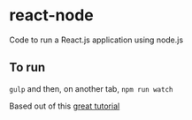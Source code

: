 # react-node
Code to run a React.js application using node.js

## To run
`gulp` and then, on another tab, `npm run watch`

Based out of this [great tutorial](http://sahatyalkabov.com/create-a-character-voting-app-using-react-nodejs-mongodb-and-socketio/)
